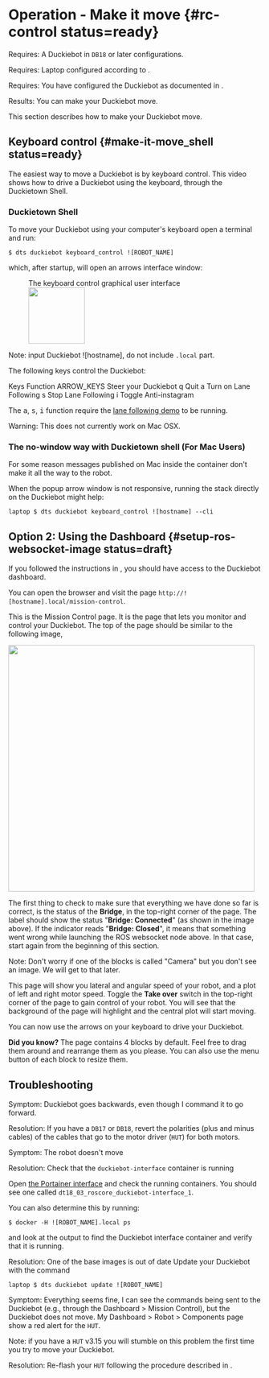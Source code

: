 # Operation - Make it move {#rc-control status=ready}

<div class='requirements' markdown='1'>

Requires: A Duckiebot in `DB18` or later configurations.

Requires: Laptop configured according to [](#laptop-setup).

Requires: You have configured the Duckiebot as documented in [](#setup-duckiebot).

Results: You can make your Duckiebot move.

</div>

This section describes how to make your Duckiebot move.

<!--Requires: You have created a Github account and configured public keys,
both for the laptop and for the Duckiebot. The procedure is documented in [](+software_reference#github-access).-->

<!--

## Option 0 - With a joystick

Assuming that your Duckiebot is [properly initialized](#setup-duckiebot), if you have a gamepad then plug the usb dongle into the raspberry pi of your duckiebot and you should be able to use it right away

-->

## Keyboard control {#make-it-move_shell status=ready}

The easiest way to move a Duckiebot is by keyboard control. This video shows how to drive a Duckiebot using the keyboard, through the Duckietown Shell.

<div figure-id="fig:howto-virtual" figure-caption="Duckiebot keyboard control.">
<dtvideo src="vimeo:526584868"/>
</div>

### Duckietown Shell

To move your Duckiebot using your computer's keyboard open a terminal and run:

    $ dts duckiebot keyboard_control ![ROBOT_NAME]

which, after startup, will open an arrows interface window:

<figure>
    <figcaption>The keyboard control graphical user interface</figcaption>
    <img style='width:8em' src="keyboard_gui.png"/>
</figure>

Note: input Duckiebot ![hostname], do not include `.local` part.

The following keys control the Duckiebot:

<col2 figure-id="tab:virtual_keyboard" figure-caption="Keyboard joystick functions" class="labels-row1">
    <span>Keys</span>
    <span>Function</span>
    <span>ARROW_KEYS</span>
    <span>Steer your Duckiebot</span>
    <span>q</span>
    <span>Quit</span>
    <span>a</span>
    <span>Turn on Lane Following</span>
    <span>s</span>
    <span>Stop Lane Following</span>
    <span>i</span>
    <span>Toggle Anti-instagram</span>
</col2>

The <kbd>a</kbd>, <kbd>s</kbd>, <kbd>i</kbd> function require the [lane following demo](#demo-lane-following) to be running.

Warning: This does not currently work on Mac OSX.

### The no-window way with Duckietown shell (For Mac Users)

For some reason messages published on Mac inside the container don't make it all the way to the robot.

When the popup arrow window is not responsive, running the stack directly on the Duckiebot might help:

    laptop $ dts duckiebot keyboard_control ![hostname] --cli

## Option 2: Using the Dashboard {#setup-ros-websocket-image status=draft}

If you followed the instructions in [](#duckiebot-dashboard-setup), you
should have access to the Duckiebot dashboard.

You can open the browser and visit the page `http://![hostname].local/mission-control`.

This is the Mission Control page.
It is the page that lets you monitor and control your Duckiebot.
The top of the page should be similar to the following image,


<div figure-id="fig:dashboard_mission_control_auto" figure-caption="">
  <img src="dashboard_mission_control_auto.png" style='width: 35em'/>
</div>


The first thing to check to make sure that everything we have done so far
is correct, is the status of the **Bridge**, in the top-right corner of the page.
The label should show the status "**Bridge: Connected**" (as shown in the image above).
If the indicator reads "**Bridge: Closed**", it means that something went wrong
while launching the ROS websocket node above. In that case, start again from
the beginning of this section.

Note: Don't worry if one of the blocks is called "Camera" but you
don't see an image. We will get to that later.

This page will show you lateral and angular speed of your robot, and
a plot of left and right motor speed. Toggle the **Take over** switch
in the top-right corner of the page to gain control of your robot.
You will see that the background of the page will highlight and the
central plot will start moving.

You can now use the arrows on your keyboard to drive your Duckiebot.

**Did you know?**
The page contains 4 blocks by default.
Feel free to drag them around and rearrange them as you please.
You can also use the menu button of each block to resize them.

## Troubleshooting

Symptom: Duckiebot goes backwards, even though I command it to go forward.

Resolution: If you have a `DB17` or `DB18`, revert the polarities (plus and minus cables) of the cables that go to the motor driver (`HUT`) for both motors.

Symptom: The robot doesn't move

Resolution: Check that the `duckiebot-interface` container is running

Open [the Portainer interface](#sub:dashboard-portainer) and check the running containers. You should see one called `dt18_03_roscore_duckiebot-interface_1`.

You can also determine this by running:

    $ docker -H ![ROBOT_NAME].local ps

and look at the output to find the Duckiebot interface container and verify that it is running.

Resolution: One of the base images is out of date
Update your Duckiebot with the command

    laptop $ dts duckiebot update ![ROBOT_NAME]

Symptom: Everything seems fine, I can see the commands being sent to the Duckiebot (e.g., through the Dashboard > Mission Control), but the Duckiebot does not move. My Dashboard > Robot > Components page show a red alert for the `HUT`.

Note: if you have a `HUT` v3.15 you will stumble on this problem the first time you try to move your Duckiebot.

Resolution: Re-flash your `HUT` following the procedure described in [](#reflash-microcontroller). 

<!--


Symptom: I plugged in a gamepad, I found and run the unduckumented joystick demo but the joystick does not move the wheels.

Resolution: Check that the red indicator on the joystick stopped blinking.

<div figure-id="fig:joystick_connection_status" figure-class="flow-subfigures">
    <div figure-id="subfig:joystick_no_connection" figure-caption="Bad joystick status">
        <p style='width:14em'>
            <img src="joystick_no_connection.jpg" style='width:14em'/>
        </p>
    </div>

    <div figure-id="subfig:joystick_good_connection" figure-caption="Bad joystick status">
        <p style='width:14em'>
            <img src="joystick_good_connection.jpg" style='width:14em'/>
        </p>
    </div>
</div>    

Symptom: The joystick is connected (as shown in [](#subfig:joystick_good_connection)) but
the Duckiebot still does not move.

Resolution: Make sure that the controller is connected to the Duckiebot and that the OS receives the data from it. Run

    duckiebot $ jstest /dev/input/js0

If you receive the error

    jstest: No such file or directory

it means that the USB receiver is not connected to the Raspberry Pi or is broken.

If the command above shows something like the following

    Driver version is 2.1.0.
    Joystick (ShanWan PC/PS3/Android) has 8 axes (X, Y, Z, Rz, Gas, Brake, Hat0X, Hat0Y)
    and 15 buttons (BtnX, BtnY, BtnZ, BtnTL, BtnTR, BtnTL2, BtnTR2, BtnSelect, BtnStart, BtnMode, BtnThumbL, BtnThumbR, ?, ?, ?).
    Testing ... (interrupt to exit)
    Axes:  0:     0  1:     0  2:     0  3:     0  4:-32767  5:-32767  6:     0  7:     0 Buttons:  0:off  1:off  2:off  3:off  4:off  5:off  6:off  7:off  8:off  9:off 10:off 11:off 12:off 13:off 14:off

it means that the USB receiver is connected to the Raspberry Pi. Leave the terminal above open and use the joystick to command the Duckiebot. If you observe that the numbers shown in the terminal change according to the commands sent through the joystick than the problem is
in ROS. Make sure that the joystick demo is launched. Restart the Duckiebot if needed and try again.

If the numbers do not change while using the joystick then follow this guide at the next Resolution point.

Resolution: The controller might be connected to another Duckiebot nearby. Turn off the controller, go to a room with no other Duckiebots around and turn the controller back on. Retry.



-->
